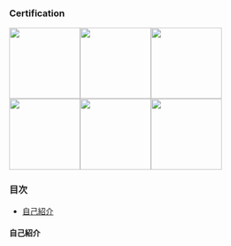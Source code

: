 ### Certification 
<img src="https://user-images.githubusercontent.com/56713064/170855323-2d659568-29e3-41b2-a479-51e39113c4d7.png" width=128 height=128 /><img src="https://user-images.githubusercontent.com/56713064/170855332-a16385f3-e0ab-497a-8cda-fa48c1cb6de5.png" width=128 height=128 /><img src="https://user-images.githubusercontent.com/56713064/170855334-8df86035-7eb4-4a40-8d0e-4899d6808c9d.png" width=128 height=128 /><img src="https://user-images.githubusercontent.com/56713064/170855338-cf424265-38c0-477e-9db8-e1d69259b1ee.png" width=128 height=128 /><img src="https://user-images.githubusercontent.com/56713064/170855343-2ffb91bd-fc11-4e52-8a29-4ee72e86b570.png" width=128 height=128 /><img src="https://user-images.githubusercontent.com/56713064/170855349-4d2d35e8-2097-4b9b-84a8-d8808f340eec.png" width=128 height=128 />

### 目次
- [自己紹介](#自己紹介)


#### 自己紹介


